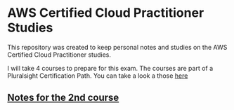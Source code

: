 # AWS Certified Cloud Practitioner Studies  

This repository was created to keep personal notes and studies on the AWS Certified Cloud Practitioner studies.

I will take 4 courses to prepare for this exam. The courses are part of a Pluralsight Certification Path. You can take a look a those [here](https://app.pluralsight.com/paths/certificate/aws-certified-cloud-practitioner-clf-c01)

## [Notes for the 2nd course](https://github.com/leandroaraujosouza/aws-certified-cloud-practitioner-studies/blob/ff01cd3be0b4acf09d61558820ac3bfebea2ab54/support-materials/2-undestanding%20aws%20core%20services.md)
